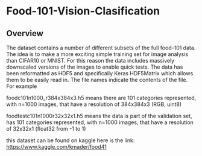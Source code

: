 # Food-101-Vision-Clasification

## Overview
The dataset contains a number of different subsets of the full food-101 data. The idea is to make a more exciting simple training set for image analysis than CIFAR10 or MNIST. For this reason the data includes massively downscaled versions of the images to enable quick tests. The data has been reformatted as HDF5 and specifically Keras HDF5Matrix which allows them to be easily read in. The file names indicate the contents of the file. For example

foodc101n1000_r384x384x3.h5 means there are 101 categories represented, with n=1000 images, that have a resolution of 384x384x3 (RGB, uint8)

foodtestc101n1000r32x32x1.h5 means the data is part of the validation set, has 101 categories represented, with n=1000 images, that have a resolution of 32x32x1 (float32 from -1 to 1)

this dataset can be found on kaggle here is the link: https://www.kaggle.com/kmader/food41
